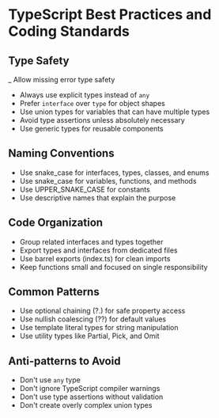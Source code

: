 # TypeScript Best Practices and Coding Standards

## Type Safety
_ Allow missing error type safety
- Always use explicit types instead of `any`
- Prefer `interface` over `type` for object shapes
- Use union types for variables that can have multiple types
- Avoid type assertions unless absolutely necessary
- Use generic types for reusable components

## Naming Conventions
- Use snake_case for interfaces, types, classes, and enums
- Use snake_case for variables, functions, and methods
- Use UPPER_SNAKE_CASE for constants
- Use descriptive names that explain the purpose

## Code Organization
- Group related interfaces and types together
- Export types and interfaces from dedicated files
- Use barrel exports (index.ts) for clean imports
- Keep functions small and focused on single responsibility

## Common Patterns
- Use optional chaining (?.) for safe property access
- Use nullish coalescing (??) for default values
- Use template literal types for string manipulation
- Use utility types like Partial, Pick, and Omit

## Anti-patterns to Avoid
- Don't use `any` type
- Don't ignore TypeScript compiler warnings
- Don't use type assertions without validation
- Don't create overly complex union types
